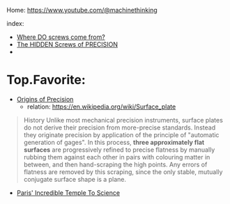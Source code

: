Home: https://www.youtube.com/@machinethinking

index:
- [Where DO screws come from?](https://youtu.be/yzMU8rH4PN8)
- [The HIDDEN Screws of PRECISION](https://youtu.be/isVQMHmzHNo)
- 

# Top.Favorite:
- [Origins of Precision](https://youtu.be/gNRnrn5DE58)
  - relation: https://en.wikipedia.org/wiki/Surface_plate
>History
>Unlike most mechanical precision instruments, surface plates do not derive their precision from more-precise standards. Instead they originate precision by application of the principle of "automatic generation of gages". In this process, **three approximately flat surfaces** are progressively refined to precise flatness by manually rubbing them against each other in pairs with colouring matter in between, and then hand-scraping the high points. Any errors of flatness are removed by this scraping, since the only stable, mutually conjugate surface shape is a plane.

- [Paris' Incredible Temple To Science](https://youtu.be/waEqmfH7z2Y)
